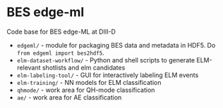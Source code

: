 # BES edge-ml

Code base for BES edge-ML at DIII-D

- `edgeml/` - module for packaging BES data and metadata in HDF5.
Do `from edgeml import bes2hdf5`.
- `elm-dataset-workflow/` - Python and shell scripts to generate ELM-relevant
shotlists and elm candidates
- `elm-labeling-tool/` - GUI for interactively labeling ELM events
- `elm-training/` - NN models for ELM classification
- `qhmode/` - work area for QH-mode classification
- `ae/` - work area for AE classification
